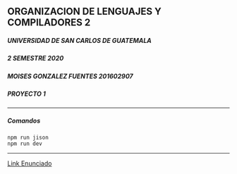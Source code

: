 ## ORGANIZACION DE LENGUAJES Y COMPILADORES 2
##### UNIVERSIDAD DE SAN CARLOS DE GUATEMALA
##### 2 SEMESTRE 2020
##### MOISES GONZALEZ FUENTES 201602907
##### PROYECTO 1

--- 
##### Comandos
```
npm run jison
npm run dev
```

--- 
[Link Enunciado](enunciado.pdf)
